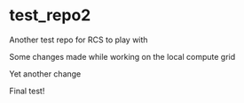# test_repo2
Another test repo for RCS to play with

Some changes made while working on the local compute grid

Yet another change

Final test!

